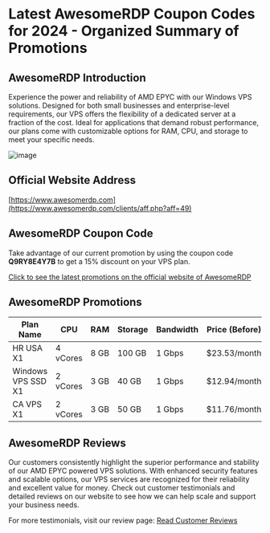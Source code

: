 # Latest AwesomeRDP Coupon Codes for 2024 - Organized Summary of Promotions

## AwesomeRDP Introduction
Experience the power and reliability of AMD EPYC with our Windows VPS solutions. Designed for both small businesses and enterprise-level requirements, our VPS offers the flexibility of a dedicated server at a fraction of the cost. Ideal for applications that demand robust performance, our plans come with customizable options for RAM, CPU, and storage to meet your specific needs.

![image](https://github.com/zahoubahoue/AwesomeRDP/assets/167680962/3085d3f6-3d97-4425-a7c2-684404d3c105)

## Official Website Address
[https://www.awesomerdp.com](https://www.awesomerdp.com/clients/aff.php?aff=49)

## AwesomeRDP Coupon Code
Take advantage of our current promotion by using the coupon code **Q9RY8E4Y7B** to get a 15% discount on your VPS plan.

[Click to see the latest promotions on the official website of AwesomeRDP](https://www.awesomerdp.com/clients/aff.php?aff=49)

## AwesomeRDP Promotions

| Plan Name          | CPU  | RAM  | Storage | Bandwidth | Price (Before) | Price (After) | Coupon Code     | Order Link                                      |
|--------------------|------|------|---------|-----------|----------------|---------------|-----------------|-------------------------------------------------|
| HR USA X1          | 4 vCores | 8 GB | 100 GB  | 1 Gbps    | $23.53/month   | $20/month     | Q9RY8E4Y7B      | [Order Now](https://www.awesomerdp.com/clients/aff.php?aff=49) |
| Windows VPS SSD X1 | 2 vCores | 3 GB | 40 GB   | 1 Gbps    | $12.94/month   | $11/month     | Q9RY8E4Y7B      | [Order Now](https://www.awesomerdp.com/clients/aff.php?aff=49) |
| CA VPS X1          | 2 vCores | 3 GB | 50 GB   | 1 Gbps    | $11.76/month   | $10/month     | Q9RY8E4Y7B      | [Order Now](https://www.awesomerdp.com/clients/aff.php?aff=49) |

## AwesomeRDP Reviews
Our customers consistently highlight the superior performance and stability of our AMD EPYC powered VPS solutions. With enhanced security features and scalable options, our VPS services are recognized for their reliability and excellent value for money. Check out customer testimonials and detailed reviews on our website to see how we can help scale and support your business needs.

For more testimonials, visit our review page: [Read Customer Reviews](https://www.awesomerdp.com/clients/aff.php?aff=49)
